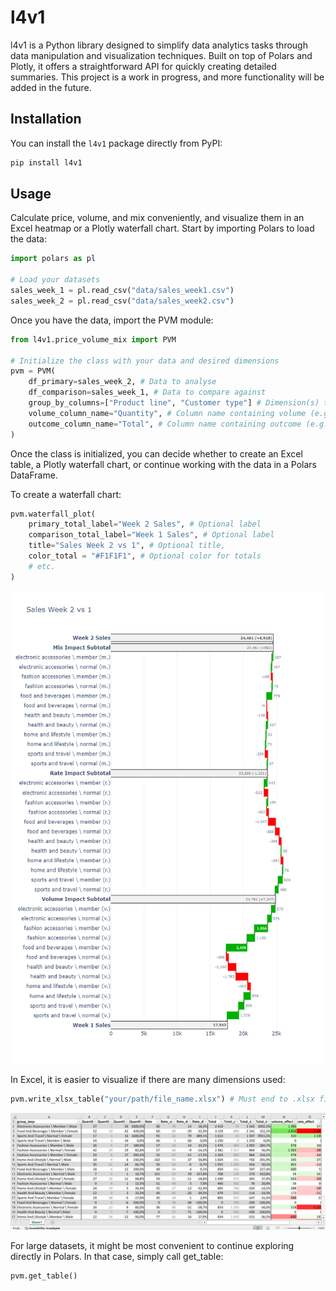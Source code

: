 # l4v1
l4v1 is a Python library designed to simplify data analytics tasks through data manipulation and visualization techniques. Built on top of Polars and Plotly, it offers a straightforward API for quickly creating detailed summaries. This project is a work in progress, and more functionality will be added in the future.

## Installation
You can install the `l4v1` package directly from PyPI:

```bash
pip install l4v1
```

## Usage
Calculate price, volume, and mix conveniently, and visualize them in an Excel heatmap or a Plotly waterfall chart. Start by importing Polars to load the data:

```python
import polars as pl

# Load your datasets
sales_week_1 = pl.read_csv("data/sales_week1.csv")
sales_week_2 = pl.read_csv("data/sales_week2.csv")
```

Once you have the data, import the PVM module:
```python
from l4v1.price_volume_mix import PVM

# Initialize the class with your data and desired dimensions
pvm = PVM(
    df_primary=sales_week_2, # Data to analyse
    df_comparison=sales_week_1, # Data to compare against
    group_by_columns=["Product line", "Customer type"] # Dimension(s) to use
    volume_column_name="Quantity", # Column name containing volume (e.g. quantity)
    outcome_column_name="Total", # Column name containing outcome (e.g. revenue or cost)
)
```
Once the class is initialized, you can decide whether to create an Excel table, a Plotly waterfall chart, or continue working with the data in a Polars DataFrame.

To create a waterfall chart:
```python
pvm.waterfall_plot(
    primary_total_label="Week 2 Sales", # Optional label
    comparison_total_label="Week 1 Sales", # Optional label
    title="Sales Week 2 vs 1", # Optional title,
    color_total = "#F1F1F1", # Optional color for totals
    # etc.
)
```
![Waterfall Plot Example](docs/readme/example_waterfall.png)

In Excel, it is easier to visualize if there are many dimensions used:
```python
pvm.write_xlsx_table("your/path/file_name.xlsx") # Must end to .xlsx file extensions
```
![Heatmap Example](docs/readme/example_excel_heatmap.png)

For large datasets, it might be most convenient to continue exploring directly in Polars. In that case, simply call get_table:
```python
pvm.get_table()
```
